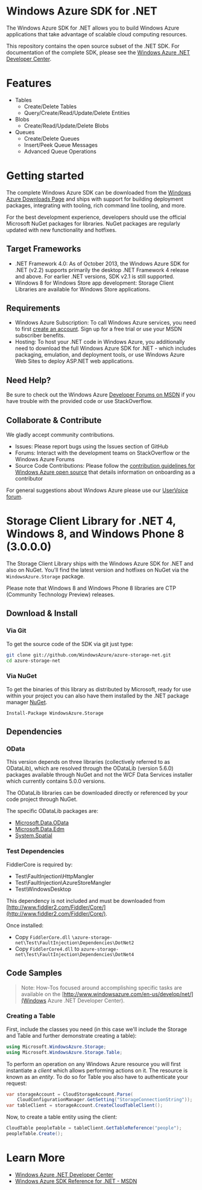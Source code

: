 # Windows Azure SDK for .NET

The Windows Azure SDK for .NET allows you to build Windows Azure applications 
that take advantage of scalable cloud computing resources.

This repository contains the open source subset of the .NET SDK. For documentation of the 
complete SDK, please see the [Windows Azure .NET Developer Center](http://www.windowsazure.com/en-us/develop/net/).

# Features

- Tables
    - Create/Delete Tables
    - Query/Create/Read/Update/Delete Entities
- Blobs
    - Create/Read/Update/Delete Blobs
- Queues
    - Create/Delete Queues
    - Insert/Peek Queue Messages
    - Advanced Queue Operations
# Getting started

The complete Windows Azure SDK can be downloaded from the [Windows Azure Downloads Page](http://www.windowsazure.com/en-us/downloads/?sdk=net) and ships with support for building deployment packages, integrating with tooling, rich command line tooling, and more.

For the best development experience, developers should use the official Microsoft NuGet packages for libraries. NuGet packages are regularly updated with new functionality and hotfixes. 

## Target Frameworks

- .NET Framework 4.0: As of October 2013, the Windows Azure SDK for .NET (v2.2) supports primarily the desktop .NET Framework 4 release and above. For earlier .NET versions, SDK v2.1 is still supported.
- Windows 8 for Windows Store app development: Storage Client Libraries are available for Windows Store applications.
 
## Requirements

- Windows Azure Subscription: To call Windows Azure services, you need to first [create an account](https://account.windowsazure.com/Home/Index). Sign up for a free trial or use your MSDN subscriber benefits.
- Hosting: To host your .NET code in Windows Azure, you additionally need to download the full Windows Azure SDK for .NET - which includes packaging,
    emulation, and deployment tools, or use Windows Azure Web Sites to deploy ASP.NET web applications.

## Need Help?
Be sure to check out the Windows Azure [Developer Forums on MSDN](http://go.microsoft.com/fwlink/?LinkId=234489) if you have trouble with the provided code or use StackOverflow.

## Collaborate & Contribute

We gladly accept community contributions.

- Issues: Please report bugs using the Issues section of GitHub
- Forums: Interact with the development teams on StackOverflow or the Windows Azure Forums
- Source Code Contributions: Please follow the [contribution guidelines for Windows Azure open source](http://windowsazure.github.io/guidelines.html) that details information on onboarding as a contributor 

For general suggestions about Windows Azure please use our [UserVoice forum](http://www.mygreatwindowsazureidea.com/forums/34192-windows-azure-feature-voting).

# Storage Client Library for .NET 4, Windows 8, and Windows Phone 8 (3.0.0.0)

The Storage Client Library ships with the Windows Azure SDK for .NET and also on NuGet. You'll find the latest version and hotfixes on NuGet via the `WindowsAzure.Storage` package. 

Please note that Windows 8 and Windows Phone 8 libraries are CTP (Community
Technology Preview) releases.

## Download & Install

### Via Git

To get the source code of the SDK via git just type:

```bash
git clone git://github.com/WindowsAzure/azure-storage-net.git
cd azure-storage-net
```

### Via NuGet

To get the binaries of this library as distributed by Microsoft, ready for use
within your project you can also have them installed by the .NET package manager [NuGet](http://www.nuget.org/).

`Install-Package WindowsAzure.Storage`

## Dependencies

### OData

This version depends on three libraries (collectively referred to as ODataLib), which are resolved through the ODataLib (version 5.6.0) packages available through NuGet and not the WCF Data Services installer which currently contains 5.0.0 versions.

The ODataLib libraries can be downloaded directly or referenced by your code project through NuGet.  

The specific ODataLib packages are:

- [Microsoft.Data.OData](http://nuget.org/packages/Microsoft.Data.OData/)
- [Microsoft.Data.Edm](http://nuget.org/packages/Microsoft.Data.Edm/)
- [System.Spatial](http://nuget.org/packages/System.Spatial)

### Test Dependencies

FiddlerCore is required by:

- Test\FaultInjection\HttpMangler
- Test\FaultInjection\AzureStoreMangler
- Test\WindowsDesktop

This dependency is not included and must be downloaded from [http://www.fiddler2.com/Fiddler/Core/](http://www.fiddler2.com/Fiddler/Core/).

Once installed:

- Copy `FiddlerCore.dll` `\azure-storage-net\Test\FaultInjection\Dependencies\DotNet2`
- Copy `FiddlerCore4.dll` to `azure-storage-net\Test\FaultInjection\Dependencies\DotNet4`

## Code Samples

> Note:
> How-Tos focused around accomplishing specific tasks are available on the [http://www.windowsazure.com/en-us/develop/net/](Windows Azure .NET Developer Center).

### Creating a Table

First, include the classes you need (in this case we'll include the Storage and Table
and further demonstrate creating a table):

```csharp
using Microsoft.WindowsAzure.Storage;
using Microsoft.WindowsAzure.Storage.Table;
```

To perform an operation on any Windows Azure resource you will first instantiate
a *client* which allows performing actions on it. The resource is known as an 
*entity*. To do so for Table you also have to authenticate your request:

```csharp
var storageAccount = CloudStorageAccount.Parse(
    CloudConfigurationManager.GetSetting("StorageConnectionString"));
var tableClient = storageAccount.CreateCloudTableClient();
```

Now, to create a table entity using the client:

```csharp
CloudTable peopleTable = tableClient.GetTableReference("people");
peopleTable.Create();
```

# Learn More

- [Windows Azure .NET Developer Center](http://www.windowsazure.com/en-us/develop/net/)
- [Windows Azure SDK Reference for .NET - MSDN](http://msdn.microsoft.com/en-us/library/dd179380.aspx)
